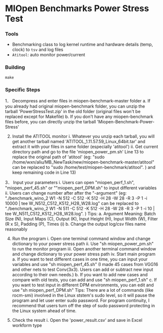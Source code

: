 ﻿# MIOpen Benchmarks Power Stress Test

### Tools

- Benchmarking class to log kernel runtime and hardware details (temp, clock) to `tsv` and log files
- `Atitool`: auto monitor power/current

### Building
```
make
```

### Specific Steps
1．	Decompress and enter files in miopen-benchmark-master folder
    a. If you already had original miopen-benchmark folder, you can unzip the tarball 'PowerStressTest.zip' in the old folder 
	   (original files won't be replaced except for Makefile)
	b. If you don't have any miopen-benchmark files before, you can directly unzip the tarball 'Miopen-Benchmark-Power-Stress'

2.  Install the ATITOOL monitor
    i. Whatever you unzip each tarball, you will get another tarball named 'ATITOOL_1.11.57.59_Linux_64bit.tar' 
	   and extract it with your files in same folder (especially 'atitool')
	ii. Get current directory path and go to the file 'miopen_power_pm.sh' Line 13 to replace the original path of 'atitool'
	    (eg: "sudo /home/wxn/aliu/MB_NewTask/new/miopen-benchmark-master/atitool" can be replaced to "sudo /home/test/miopen-benchmark/atitool". )
	    and keep remaining code in Line 13)

3．	Input your parameters
    i. Users can open "miopen_perf_1.sh", "miopen_perf_45.sh" or ""miopen_perf_DPM.sh" to input different variables
	ii. Users can change number after after the "-argument"
	    (eg: "./benchmark_wino_2 W1 -N 512 -C 512 -K 512 -H 28 -W 28 -R 3 -P 1 -i 10000 | tee W_N512_C512_K512_H28_W28.log" 
	    can be replaced to "./benchmark_wino_2 W1 -N 511 -C 512 -K 512 -H 28 -W 28 -R 3 -P 1 -i 10 | tee W_N511_C512_K512_H28_W28.log". )
    Tips: a. Argument Meaning:
	         Batch Size (N), Input Maps (C), Output (K), Input Height (H), Input Width (W), Filter (R x S), Padding (P), Times (i)
	      b. Change the output log/csv files name reasonably

4.  Run the program
    i. Open one terminal command window and change dictionary to your power stress path
	ii. Use "sh miopen_power_pm.sh" to run the monitor program
	iii. Open another terminal command window and change dictionary to your power stress path
	iv. Start main program
	    a. If you want to test different cases in one time, you can input your variables and use "sh miopen_perf_45.sh"
		   (I made 45 cases from VGG16 and other nets to test Conv(3x3). Users can add or subtract new input according to their own needs.)
		b. If you want to add new cases and compare with old tests, you can add and use "sh miopen_perf_1.sh" 
		c. If you want to test input in different DPM environments, you can edit and use "sh miopen_perf_DPM.sh"
    Tips: There are a lot of commands (like rocm-smi) involved in the Linux ststem's sudo level, so it will pause the program and let user enter sudo password. 
	      For program continuity, I recommend that users turn off the step of sudo password protecting in the Linux system ahead of time. 

5.  Check the result
    i. Open the 'power_result.csv' and save in Excel workform type



